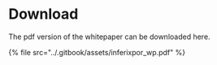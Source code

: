 # Download

The pdf version of the whitepaper can be downloaded here.

{% file src="../.gitbook/assets/inferixpor_wp.pdf" %}
